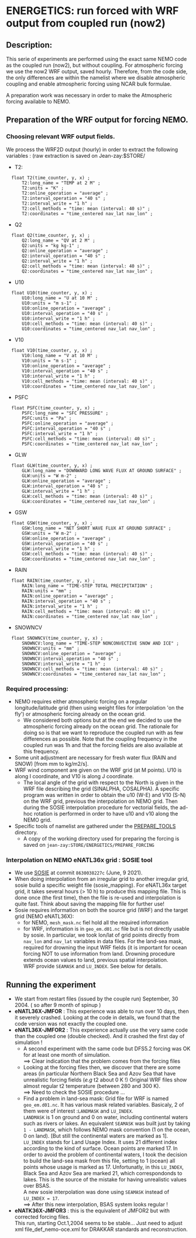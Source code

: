 # ENERGETICS: run forced with WRF output from coupled run (now2)
## Description:
This serie of experiments are performed using the exact same NEMO code as the coupled run (now2), but without coupling. For
atmospheric forcing we use the now2 WRF output, saved hourly. Therefore, from the code side, the only differences are within the
namelist where we disable atmospheric coupling and enable atmospheric forcing using NCAR bulk formulae.

A preparation work was necessary in order to make the Atmospheric forcing available to NEMO.

## Preparation of the WRF output for forcing NEMO.
### Choosing relevant WRF output fields.
We process the WRF2D output (hourly) in order to extract the following variables : (raw extraction is saved on Jean-zay:$STORE/
  * T2:

  ```
	float T2(time_counter, y, x) ;
		T2:long_name = "TEMP at 2 M" ;
		T2:units = "K" ;
		T2:online_operation = "average" ;
		T2:interval_operation = "40 s" ;
		T2:interval_write = "1 h" ;
		T2:cell_methods = "time: mean (interval: 40 s)" ;
		T2:coordinates = "time_centered nav_lat nav_lon" ;
  ```

  * Q2

  ```
	float Q2(time_counter, y, x) ;
		Q2:long_name = "QV at 2 M" ;
		Q2:units = "kg kg-1" ;
		Q2:online_operation = "average" ;
		Q2:interval_operation = "40 s" ;
		Q2:interval_write = "1 h" ;
		Q2:cell_methods = "time: mean (interval: 40 s)" ;
		Q2:coordinates = "time_centered nav_lat nav_lon" ;
  ```

  * U10

  ```
	float U10(time_counter, y, x) ;
		U10:long_name = "U at 10 M" ;
		U10:units = "m s-1" ;
		U10:online_operation = "average" ;
		U10:interval_operation = "40 s" ;
		U10:interval_write = "1 h" ;
		U10:cell_methods = "time: mean (interval: 40 s)" ;
		U10:coordinates = "time_centered nav_lat nav_lon" ;
  ```

  * V10

  ```
	float V10(time_counter, y, x) ;
		V10:long_name = "V at 10 M" ;
		V10:units = "m s-1" ;
		V10:online_operation = "average" ;
		V10:interval_operation = "40 s" ;
		V10:interval_write = "1 h" ;
		V10:cell_methods = "time: mean (interval: 40 s)" ;
		V10:coordinates = "time_centered nav_lat nav_lon" ;
  ```

  * PSFC

  ```
	float PSFC(time_counter, y, x) ;
		PSFC:long_name = "SFC PRESSURE" ;
		PSFC:units = "Pa" ;
		PSFC:online_operation = "average" ;
		PSFC:interval_operation = "40 s" ;
		PSFC:interval_write = "1 h" ;
		PSFC:cell_methods = "time: mean (interval: 40 s)" ;
		PSFC:coordinates = "time_centered nav_lat nav_lon" ;
  ```

  * GLW

  ```
	float GLW(time_counter, y, x) ;
		GLW:long_name = "DOWNWARD LONG WAVE FLUX AT GROUND SURFACE" ;
		GLW:units = "W m-2" ;
		GLW:online_operation = "average" ;
		GLW:interval_operation = "40 s" ;
		GLW:interval_write = "1 h" ;
		GLW:cell_methods = "time: mean (interval: 40 s)" ;
		GLW:coordinates = "time_centered nav_lat nav_lon" ;
  ```

  * GSW

  ```
	float GSW(time_counter, y, x) ;
		GSW:long_name = "NET SHORT WAVE FLUX AT GROUND SURFACE" ;
		GSW:units = "W m-2" ;
		GSW:online_operation = "average" ;
		GSW:interval_operation = "40 s" ;
		GSW:interval_write = "1 h" ;
		GSW:cell_methods = "time: mean (interval: 40 s)" ;
		GSW:coordinates = "time_centered nav_lat nav_lon" ;
  ```

  * RAIN

  ```
	float RAIN(time_counter, y, x) ;
		RAIN:long_name = "TIME-STEP TOTAL PRECIPITATION" ;
		RAIN:units = "mm" ;
		RAIN:online_operation = "average" ;
		RAIN:interval_operation = "40 s" ;
		RAIN:interval_write = "1 h" ;
		RAIN:cell_methods = "time: mean (interval: 40 s)" ;
		RAIN:coordinates = "time_centered nav_lat nav_lon" ;
  ```

  * SNOWNCV

  ```
	float SNOWNCV(time_counter, y, x) ;
		SNOWNCV:long_name = "TIME-STEP NONCONVECTIVE SNOW AND ICE" ;
		SNOWNCV:units = "mm" ;
		SNOWNCV:online_operation = "average" ;
		SNOWNCV:interval_operation = "40 s" ;
		SNOWNCV:interval_write = "1 h" ;
		SNOWNCV:cell_methods = "time: mean (interval: 40 s)" ;
		SNOWNCV:coordinates = "time_centered nav_lat nav_lon" ;
  ```

### Required processing:
  * NEMO requires either atmospheric forcing on a regular longitude/latitude grid (then using weight files for interpolation 'on the fly') or
atmospheric forcing already on the ocean grid.
    * We considered both options but at the end we decided to use the atmospheric forcing already on the ocean grid. The rationale for doing so is
that we want to reproduce the coupled run with as few differences as possible. Note that the coupling frequency in the coupled run was 1h and that
the forcing fields are also available at this frequency.
  * Some unit adjustment are necessary for fresh water flux (RAIN and SNOW) [from mm to kg/m2/s].
  * WRF wind component are given on the WRF grid (at M points). U10 is along I coordinate, and V10 is along J coordinate.
    * The local angle of the grid with respect to the North is given in the WRF file describing the grid (SINALPHA, COSALPHA). A specific program was written in order to obtain the u10 (W-E) and V10 (S-N) on the WRF grid, previous the interpolation on NEMO grid. Then during the SOSIE
interpolation procedure for vectorial fields, the ad-hoc rotation is performed in order to have u10 and v10 along the NEMO grid.
  * Specific tools of namelist are gathered under the [PREPARE_TOOLS](../DCM_ENERGETICS_FORCE_WRF/PREPARE_TOOLS) directory. 
    * A copy of the working directory used for preparing the forcing is saved on `jean-zay:STORE/ENERGETICS/PREPARE_FORCING`

### Interpolation on NEMO eNATL36x grid : SOSIE tool
  * We use [SOSIE](https://github.com/brodeau/sosie.git) at commit `8630038227c` (June, 9 2021).
  * When doing interpolation from an irregular grid to another irregular grid, sosie build a specific weight file (sosie_mapping). For eNATL36x
target grid, it takes several hours (> 10 h) to produce this mapping file. This is done once (the first time), then the file is re-used and 
interpolation is quite fast. Think about saving the mapping file for further use!
  * Sosie requires information on both the source grid (WRF) and the target grid (NEMO eNATL36X):
    * for NEMO, `mesh_mask.nc` fiel hold all the required information
    * for WRF, information is in `geo_em.d01.nc` file but is not directly usable by sosie. In particular, we took lon/lat of grid points directly
from `nav_lon` and `nav_lat` variables in data files. For the land-sea mask, required for drowning the input WRF fields (it is important for
ocean forcing NOT to use information from land. Drowning procedure extends ocean values to land, previous spatial interpolation.   
WRF provide `SEAMASK` and `LU_INDEX`. See below for details.

## Running the experiment
  * We start from restart files (issued by the couple run) September, 30 2004. ( so after 9 month of spinup ) 
  * **eNATL36X-JMFOR** : This experience  was able to  run over 10 days, then it severely crashed. Looking at the code in details, we found that 
the code version was not exactly the coupled one.
  * **eNATL36X-JMFOR2** : This experience actually use the very same code than the coupled one (double checked).  And it crashed the first day of
simulation !
    * A second experiment with the same code but DFS5.2 forcing was OK for at least one month of simulation.  
==> Clear indication that the problem comes from the forcing files
    * Looking at the forcing files then, we discover that there are some areas (in particular Northern Black Sea and Azov Sea that have unrealistic
forcing fields (*e.g* t2 about 0&nbsp;K !) Original WRF files show almost regular t2 temperature (between 280 and 300&nbsp;K).   
==> Need to check the SOSIE procedure ...
    * Find a problem in land-sea mask: Grid file for WRF is named `geo_em.d01.nc`. It has various mask related variables. Basicaly,
2 of them were of interest :`LANDMASK` and `LU_INDEX`.  
   `LANDMASK` is 1 on ground and 0 on water, including continental waters such
as rivers or lakes.  An equivalent `SEAMASK` was built just by taking `1 - LANDMASK`, which follows NEMO mask convention 
(1 on the ocean, 0 on land). [But still the continental waters are marked as 1].   
  `LU_INDEX` stands for Land Usage Index. It uses 21 different index according to the kind of surface.  Ocean points are marked 17.
In order to avoid the problem of continental waters, I took the decision to build the land-sea mask from this file, setting to 1 
(ocean) all points whose usage is marked as 17.  Unfortunatly, in this `LU_INDEX`, Black Sea and Azov Sea are marked 21, which
correspondonds to lakes.  This is the source of the mistake for having unrealistic values over BSAS.  
  A new sosie interpolation was done using `SEAMASK` instead of `LU_INDEX = 17`.   
==> After this new interpolation, BSAS system looks regular !
  * **eNATK36X-JMFOR3** : this is the equivalent of JMFOR2 but with corrected forcing files.  
This run, starting Oct.1,2004 seems to be stable...  Just need to adjust xml file_def_nemo-oce.xml for DRAKKAR standards and reconstruction.





